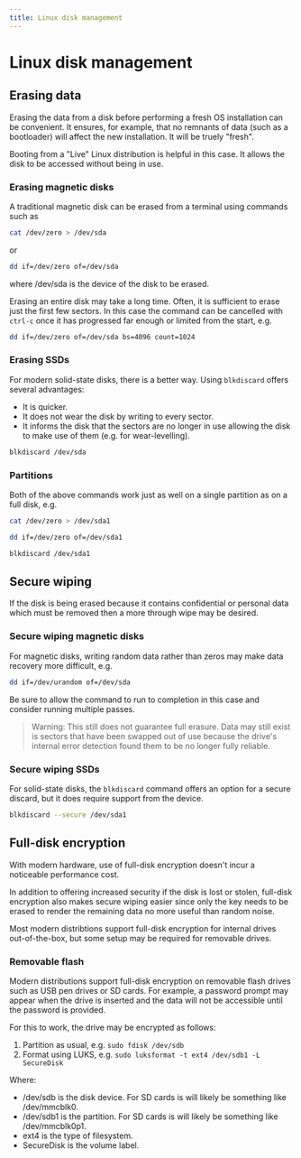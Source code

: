 ```yaml
---
title: Linux disk management
---
```


# Linux disk management

## Erasing data

Erasing the data from a disk before performing a fresh OS installation can be convenient. It ensures, for example, that no remnants of data (such as a bootloader) will affect the new installation. It will be truely "fresh".

Booting from a "Live" Linux distribution is helpful in this case. It allows the disk to be accessed without being in use.

### Erasing magnetic disks

A traditional magnetic disk can be erased from a terminal using commands such as
```bash
cat /dev/zero > /dev/sda
```
or
```bash
dd if=/dev/zero of=/dev/sda
```
where /dev/sda is the device of the disk to be erased.

Erasing an entire disk may take a long time. Often, it is sufficient to erase just the first few sectors. In this case the command can be cancelled with `ctrl-c` once it has progressed far enough or limited from the start, e.g.
```bash
dd if=/dev/zero of=/dev/sda bs=4096 count=1024
```

### Erasing SSDs

For modern solid-state disks, there is a better way. Using `blkdiscard` offers several advantages:
* It is quicker.
* It does not wear the disk by writing to every sector.
* It informs the disk that the sectors are no longer in use allowing the disk to make use of them (e.g. for wear-levelling).

```bash
blkdiscard /dev/sda
```

### Partitions

Both of the above commands work just as well on a single partition as on a full disk, e.g.

```bash
cat /dev/zero > /dev/sda1
```
```bash
dd if=/dev/zero of=/dev/sda1
```
```bash
blkdiscard /dev/sda1
```

## Secure wiping

If the disk is being erased because it contains confidential or personal data which must be removed then a more through wipe may be desired.

### Secure wiping magnetic disks

For magnetic disks, writing random data rather than zeros may make data recovery more difficult, e.g.
```bash
dd if=/dev/urandom of=/dev/sda
```
Be sure to allow the command to run to completion in this case and consider running multiple passes.
> Warning: This still does not guarantee full erasure. Data may still exist is sectors that have been swapped out of use because the drive's internal error detection found them to be no longer fully reliable.

### Secure wiping SSDs

For solid-state disks, the `blkdiscard` command offers an option for a secure discard, but it does require support from the device.
```bash
blkdiscard --secure /dev/sda1
```

## Full-disk encryption

With modern hardware, use of full-disk encryption doesn't incur a noticeable performance cost.

In addition to offering increased security if the disk is lost or stolen, full-disk encryption also makes secure wiping easier since only the key needs to be erased to render the remaining data no more useful than random noise.

Most modern distribtions support full-disk encryption for internal drives out-of-the-box, but some setup may be required for removable drives.

### Removable flash

Modern distributions support full-disk encryption on removable flash drives such as USB pen drives or SD cards. For example, a password prompt may appear when the drive is inserted and the data will not be accessible until the password is provided.

For this to work, the drive may be encrypted as follows:

1. Partition as usual, e.g. `sudo fdisk /dev/sdb`
1. Format using LUKS, e.g. `sudo luksformat -t ext4 /dev/sdb1 -L SecureDisk`

Where:
* /dev/sdb is the disk device. For SD cards is will likely be something like /dev/mmcblk0.
* /dev/sdb1 is the partition. For SD cards is will likely be something like /dev/mmcblk0p1.
* ext4 is the type of filesystem.
* SecureDisk is the volume label.
